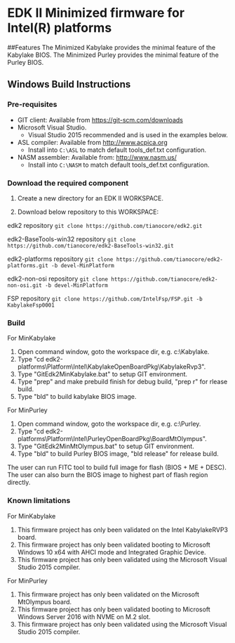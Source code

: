 # **EDK II Minimized firmware for Intel(R) platforms**

##Features
The Minimized Kabylake provides the minimal feature of the Kabylake BIOS.
The Minimized Purley provides the minimal feature of the Purley BIOS.

## **Windows Build Instructions**

### Pre-requisites

* GIT client: Available from https://git-scm.com/downloads
* Microsoft Visual Studio.
  - Visual Studio 2015 recommended and is used in the examples below.
* ASL compiler: Available from http://www.acpica.org
  - Install into ```C:\ASL``` to match default tools_def.txt configuration.
* NASM assembler:  Available from: http://www.nasm.us/
  - Install into ```C:\NASM``` to match default tools_def.txt configuration.

### Download the required component

1. Create a new directory for an EDK II WORKSPACE.

2. Download below repository to this WORKSPACE:

edk2 repository
	``git clone https://github.com/tianocore/edk2.git``

edk2-BaseTools-win32 repository
	``git clone https://github.com/tianocore/edk2-BaseTools-win32.git``

edk2-platforms repository
	``git clone https://github.com/tianocore/edk2-platforms.git -b devel-MinPlatform``

edk2-non-osi repository
	``git clone https://github.com/tianocore/edk2-non-osi.git -b devel-MinPlatform``

FSP repository
	``git clone https://github.com/IntelFsp/FSP.git -b KabylakeFsp0001``

### Build

For MinKabylake
1. Open command window, goto the workspace dir, e.g. c:\Kabylake.
2. Type "cd edk2-platforms\Platform\Intel\KabylakeOpenBoardPkg\KabylakeRvp3".
3. Type "GitEdk2MinKabylake.bat" to setup GIT environment.
4. Type "prep" and make prebuild finish for debug build, "prep r" for rlease build.
5. Type "bld" to build kabylake BIOS image.

For MinPurley
1. Open command window, goto the workspace dir, e.g. c:\Purley.
2. Type "cd edk2-platforms\Platform\Intel\PurleyOpenBoardPkg\BoardMtOlympus".
3. Type "GitEdk2MinMtOlympus.bat" to setup GIT environment.
4. Type "bld" to build Purley BIOS image, "bld release" for release build.

The user can run FITC tool to build full image for flash (BIOS + ME + DESC). The user can also burn the BIOS image to highest part of flash region directly.

### Known limitations

For MinKabylake
1. This firmware project has only been validated on the Intel KabylakeRVP3 board.
2. This firmware project has only been validated booting to Microsoft Windows 10 x64 with AHCI mode and Integrated Graphic Device.
3. This firmware project has only been validated using the Microsoft Visual Studio 2015 compiler.

For MinPurley
1. This firmware project has only been validated on the Microsoft MtOlympus board.
2. This firmware project has only been validated booting to Microsoft Windows Server 2016 with NVME on M.2 slot.
3. This firmware project has only been validated using the Microsoft Visual Studio 2015 compiler.

